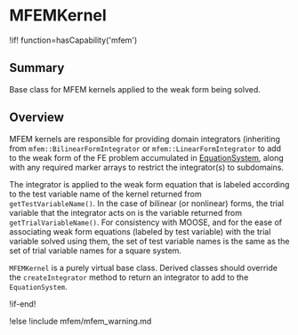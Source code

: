 # MFEMKernel

!if! function=hasCapability('mfem')

## Summary

Base class for MFEM kernels applied to the weak form being solved.

## Overview

MFEM kernels are responsible for providing domain integrators (inheriting from
`mfem::BilinearFormIntegrator` or `mfem::LinearFormIntegrator` to add to the weak form of the FE
problem accumulated in [EquationSystem](source/mfem/equation_systems/EquationSystem.md), along with any
required marker arrays to restrict the integrator(s) to subdomains.

The integrator is applied to the weak form equation that is labeled according to the test variable
name of the kernel returned from `getTestVariableName()`. In the case of bilinear (or nonlinear)
forms, the trial variable that the integrator acts on is the variable returned from
`getTrialVariableName()`. For consistency with MOOSE, and for the ease of associating weak form
equations (labeled by test variable) with the trial variable solved using them, the set of test
variable names is the same as the set of trial variable names for a square system.

`MFEMKernel` is a purely virtual base class. Derived classes should override the `createIntegrator`
 method to return an integrator to add to the `EquationSystem`.

!if-end!

!else
!include mfem/mfem_warning.md
